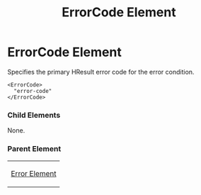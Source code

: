 ﻿---
title: ErrorCode Element
TOCTitle: ErrorCode Element
ms:assetid: fff0d678-2c81-45bd-8f29-6f451af189ec
ms:mtpsurl: https://msdn.microsoft.com/en-us/library/Hh547077(v=VS.90)
ms:contentKeyID: 37836918
ms.date: 05/02/2012
mtps_version: v=VS.90
---

# ErrorCode Element

Specifies the primary HResult error code for the error condition.

    <ErrorCode>
      "error-code"
    </ErrorCode>

### Child Elements

None.

### Parent Element

<table>
<colgroup>
<col style="width: 100%" />
</colgroup>
<tbody>
<tr class="odd">
<td><p><a href="error-element.md">Error Element</a></p></td>
</tr>
</tbody>
</table>

